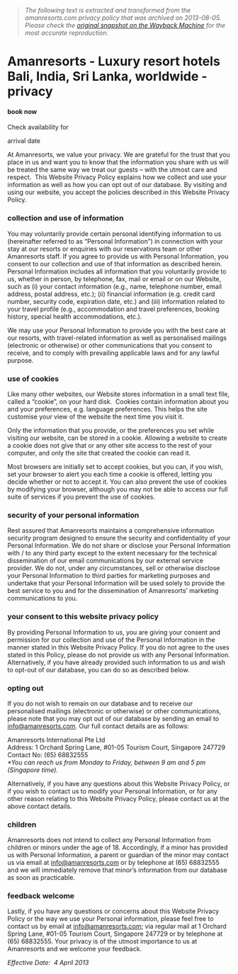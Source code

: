 > *The following text is extracted and transformed from the amanresorts.com privacy policy that was archived on 2013-08-05. Please check the [original snapshot on the Wayback Machine](https://web.archive.org/web/20130805093231id_/http%3A//www.amanresorts.com/privacypolicy.aspx) for the most accurate reproduction.*

# Amanresorts - Luxury resort hotels Bali, India, Sri Lanka, worldwide - privacy

#### book now

Check availability for   
  


arrival date    

At Amanresorts, we value your privacy. We are grateful for the trust that you place in us and want you to know that the information you share with us will be treated the same way we treat our guests – with the utmost care and respect.  This Website Privacy Policy explains how we collect and use your information as well as how you can opt out of our database. By visiting and using our website, you accept the policies described in this Website Privacy Policy.

### collection and use of information

You may voluntarily provide certain personal identifying information to us (hereinafter referred to as “Personal Information”) in connection with your stay at our resorts or enquiries with our reservations team or other Amanresorts staff. If you agree to provide us with Personal Information, you consent to our collection and use of that information as described herein. Personal Information includes all information that you voluntarily provide to us, whether in person, by telephone, fax, mail or email or on our Website, such as (i) your contact information (e.g., name, telephone number, email address, postal address, etc.); (ii) financial information (e.g. credit card number, security code, expiration date, etc.) and (iii) information related to your travel profile (e.g., accommodation and travel preferences, booking history, special health accommodations, etc.).

We may use your Personal Information to provide you with the best care at our resorts, with travel-related information as well as personalised mailings (electronic or otherwise) or other communications that you consent to receive, and to comply with prevailing applicable laws and for any lawful purpose.

### use of cookies

Like many other websites, our Website stores information in a small text file, called a “cookie”, on your hard disk.  Cookies contain information about you and your preferences, e.g. language preferences. This helps the site customise your view of the website the next time you visit it.

Only the information that you provide, or the preferences you set while visiting our website, can be stored in a cookie. Allowing a website to create a cookie does not give that or any other site access to the rest of your computer, and only the site that created the cookie can read it.

Most browsers are initially set to accept cookies, but you can, if you wish, set your browser to alert you each time a cookie is offered, letting you decide whether or not to accept it. You can also prevent the use of cookies by modifying your browser, although you may not be able to access our full suite of services if you prevent the use of cookies.

### security of your personal information

Rest assured that Amanresorts maintains a comprehensive information security program designed to ensure the security and confidentiality of your Personal Information. We do not share or disclose your Personal Information with / to any third party except to the extent necessary for the technical dissemination of our email communications by our external service provider. We do not, under any circumstances, sell or otherwise disclose your Personal Information to third parties for marketing purposes and undertake that your Personal Information will be used solely to provide the best service to you and for the dissemination of Amanresorts’ marketing communications to you.

### your consent to this website privacy policy

By providing Personal Information to us, you are giving your consent and permission for our collection and use of the Personal Information in the manner stated in this Website Privacy Policy. If you do not agree to the uses stated in this Policy, please do not provide us with any Personal Information. Alternatively, if you have already provided such information to us and wish to opt-out of our database, you can do so as described below.

### opting out

If you do not wish to remain on our database and to receive our personalised mailings (electronic or otherwise) or other communications, please note that you may opt out of our database by sending an email to info@amanresorts.com. Our full contact details are as follows:

Amanresorts International Pte Ltd  
Address: 1 Orchard Spring Lane, #01-05 Tourism Court, Singapore 247729  
Contact No: (65) 68832555  
 _*You can reach us from Monday to Friday, between 9 am and 5 pm (Singapore time)._

Alternatively, if you have any questions about this Website Privacy Policy, or if you wish to contact us to modify your Personal Information, or for any other reason relating to this Website Privacy Policy, please contact us at the above contact details.

### children

Amanresorts does not intend to collect any Personal Information from children or minors under the age of 18. Accordingly, if a minor has provided us with Personal Information, a parent or guardian of the minor may contact us via email at [info@amanresorts.com](mailto:info@amanresorts.com) or by telephone at (65) 68832555 and we will immediately remove that minor’s information from our database as soon as practicable.

### feedback welcome

Lastly, if you have any questions or concerns about this Website Privacy Policy or the way we use your Personal information, please feel free to contact us by email at [info@amanresorts.com](mailto:info@amanresorts.com); via regular mail at 1 Orchard Spring Lane, #01-05 Tourism Court, Singapore 247729 or by telephone at (65) 68832555. Your privacy is of the utmost importance to us at Amanresorts and we welcome your feedback.

 _Effective Date:  4 April 2013_
